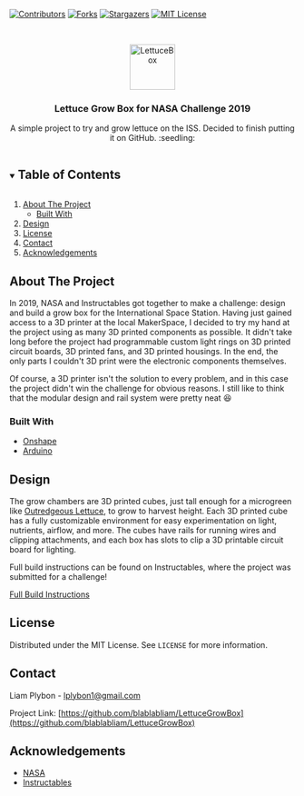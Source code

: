 

<!-- PROJECT SHIELDS -->
<!--
*** I'm using markdown "reference style" links for readability.
*** Reference links are enclosed in brackets [ ] instead of parentheses ( ).
*** See the bottom of this document for the declaration of the reference variables
*** for contributors-url, forks-url, etc. This is an optional, concise syntax you may use.
*** https://www.markdownguide.org/basic-syntax/#reference-style-links
-->
[![Contributors][contributors-shield]][contributors-url]
[![Forks][forks-shield]][forks-url]
[![Stargazers][stars-shield]][stars-url]
[![MIT License][license-shield]][license-url]



<!-- PROJECT LOGO -->
<br />
<p align="center">
  <a href="https://github.com/blablabliam/LettuceGrowBox">
    <img src="images/lechuga.jpg" alt="LettuceBox" width="80" height="80">
  </a>

  <h3 align="center">Lettuce Grow Box for NASA Challenge 2019</h3>

  <p align="center">
    A simple project to try and grow lettuce on the ISS. Decided to finish putting it on GitHub. :seedling: 
  </p>
</p>



<!-- TABLE OF CONTENTS -->
<details open="open">
  <summary><h2 style="display: inline-block">Table of Contents</h2></summary>
  <ol>
    <li>
      <a href="#about-the-project">About The Project</a>
      <ul>
        <li><a href="#built-with">Built With</a></li>
      </ul>
    </li>
    <li><a href="#design">Design</a></li>
    <li><a href="#license">License</a></li>
    <li><a href="#contact">Contact</a></li>
    <li><a href="#acknowledgements">Acknowledgements</a></li>
  </ol>
</details>



<!-- ABOUT THE PROJECT -->
## About The Project

In 2019, NASA and Instructables got together to make a challenge: design and build a grow box for the International Space Station. Having just gained access to a 3D printer at the local MakerSpace, I decided to try my hand at the project using as many 3D printed components as possible. It didn't take long before the project had programmable custom light rings on 3D printed circuit boards, 3D printed fans, and 3D printed housings. In the end, the only parts I couldn't 3D print were the electronic components themselves.

Of course, a 3D printer isn't the solution to every problem, and in this case the project didn't win the challenge for obvious reasons. I still like to think that the modular design and rail system were pretty neat :satisfied:


### Built With

* [Onshape](www.onshape.com)
* [Arduino](www.arduino.cc)


<!-- DESIGN DESCRIPTION -->
## Design

The grow chambers are 3D printed cubes, just tall enough for a microgreen like [Outredgeous Lettuce](https://www.johnnyseeds.com/vegetables/lettuce/romaine-lettuce-cos/outredgeous-lettuce-seed-2208N.html), to grow to harvest height. Each 3D printed cube has a fully customizable environment for easy experimentation on light, nutrients, airflow, and more. The cubes have rails for running wires and clipping attachments, and each box has slots to clip a 3D printable circuit board for lighting. 

Full build instructions can be found on Instructables, where the project was submitted for a challenge! 

[Full Build Instructions](https://www.instructables.com/Lettuce-Growing-Module/)

<!-- LICENSE -->
## License

Distributed under the MIT License. See `LICENSE` for more information.



<!-- CONTACT -->
## Contact

Liam Plybon - lplybon1@gmail.com

Project Link: [https://github.com/blablabliam/LettuceGrowBox](https://github.com/blablabliam/LettuceGrowBox)



<!-- ACKNOWLEDGEMENTS -->
## Acknowledgements

* [NASA](www.nasa.gov)
* [Instructables](www.instructables.com)



<!-- MARKDOWN LINKS & IMAGES -->
<!-- https://www.markdownguide.org/basic-syntax/#reference-style-links -->
[contributors-shield]: https://img.shields.io/github/contributors/blablabliam/repo.svg?style=for-the-badge
[contributors-url]: https://github.com/blablabliam/LettuceGrowBox/graphs/contributors
[forks-shield]: https://img.shields.io/github/forks/blablabliam/repo.svg?style=for-the-badge
[forks-url]: https://github.com/blablabliam/LettuceGrowBox/network/members
[stars-shield]: https://img.shields.io/github/stars/blablabliam/repo.svg?style=for-the-badge
[stars-url]: https://github.com/blablabliam/LettuceGrowBox/stargazers
[issues-shield]: https://img.shields.io/github/issues/blablabliam/repo.svg?style=for-the-badge
[issues-url]: https://github.com/blablabliam/LettuceGrowBox/issues
[license-shield]: https://img.shields.io/github/license/blablabliam/repo.svg?style=for-the-badge
[license-url]: https://github.com/blablabliam/LettuceGrowBox/blob/master/LICENSE.txt
